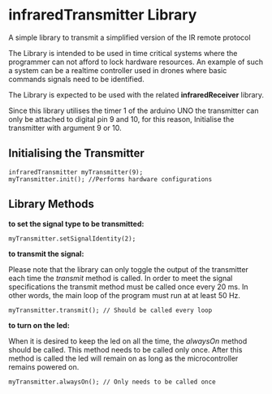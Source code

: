 # infraredTransmitter Library
A simple library to transmit a simplified version of the IR remote protocol


The Library is intended to be used in time critical systems where the programmer can not afford to lock hardware resources. 
An example of such a system can be a realtime controller used in drones where basic commands signals need to be identified.

The Library is expected to be used with the related **infraredReceiver** library.

Since this library utilises the timer 1 of the arduino UNO the transmitter can only be attached to digital pin 9 and 10,
for this reason, Initialise the transmitter with argument 9 or 10.

## Initialising the Transmitter
```
infraredTransmitter myTransmitter(9);
myTransmitter.init(); //Performs hardware configurations
```

## Library Methods

**to set the signal type to be transmitted:**
```
myTransmitter.setSignalIdentity(2);
```
**to transmit the signal:**

Please note that the library can only toggle the output of the transmitter each time the _transmit_ method is called.
In order to meet the signal specifications the transmit method must be called once every 20 ms. In other words, the main loop of the program must run at at least 50 Hz.
```
myTransmitter.transmit(); // Should be called every loop
```
**to turn on the led:**

When it is desired to keep the led on all the time, the _alwaysOn_ method should be called. This method needs to be called only once. After this method is called the led will remain on as long as the microcontroller remains powered on.
```
myTransmitter.alwaysOn(); // Only needs to be called once
```
